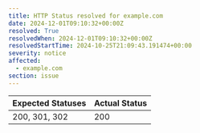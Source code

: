 ```yaml
---
title: HTTP Status resolved for example.com
date: 2024-12-01T09:10:32+00:00Z
resolved: True
resolvedWhen: 2024-12-01T09:10:32+00:00Z
resolvedStartTime: 2024-10-25T21:09:43.191474+00:00
severity: notice
affected:
  - example.com
section: issue
---
```


| Expected Statuses | Actual Status  |
|-------------------|----------------|
| 200, 301, 302 | 200 |
